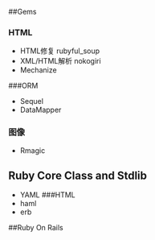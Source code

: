 ##Gems

### HTML
* HTML修复 rubyful_soup
* XML/HTML解析 nokogiri
* Mechanize

###ORM
* Sequel
* DataMapper
### 图像
* Rmagic
## Ruby Core Class and Stdlib
* YAML
###HTML 
* haml
* erb

##Ruby On Rails
